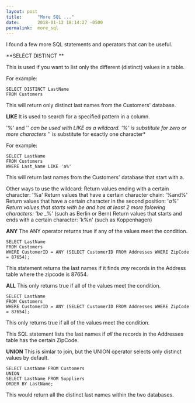```yaml
---
layout: post
title:      "More SQL ..."
date:       2018-01-12 18:14:27 -0500
permalink:  more_sql
---
```


I found a few more SQL statements and operators that can be useful.


**SELECT	DISTINCT **
 
This is used if you	want	to	list	only	the	different	(distinct)	values	in	a	table. 

For example: 
```
SELECT DISTINCT LastName 
FROM Customers
```

This will	return	only	distinct	last names from the Customers' database.


**LIKE**
It is	used	to	search	for	a	specified	pattern	in	a	column. 

'%' and '_' can be used with LIKE as a wildcard. 
'%' is	substitute	for	zero	or	more	characters
'_' is substitute	for	exactly	one	character*

For example:
```
SELECT LastName
FROM Customers
WHERE Last_Name LIKE 'a%'
```

This will	return	last names from the Customers' database that start with a.

Other ways to use the wildcard:
Return values ending with a certain character: '%a'
Return values that have a certain character chain: '%and%'
Return values that have a certain character in the second position:  '_a%'
Return values that starts with be and has at least 2 more folowing characters: 'be_ _%' (such as Berlin or Bern)
Return values that starts and ends with a certain character:  'k%n' (such as Koppenhagen)

**ANY**
The ANY operator returns true if any of the values meet the condition.

```
SELECT LastName 
FROM Customers
WHERE CustomerID = ANY (SELECT CustomerID FROM Addresses WHERE ZipCode = 87654);
```

This statement returns the last names if it finds *any* records in the Address  table where  the zipcode is 87654.

**ALL**
This only returns true if all of the values meet the condition.

```
SELECT LastName 
FROM Customers
WHERE CustomerID = ANY (SELECT CustomerID FROM Addresses WHERE ZipCode = 87654);
```

This only returns true if all of the values meet the condition.

This SQL statement  lists the last names if *all* the records in the Addresses table has the  certain ZipCode.

**UNION**
This is simlar to join, but the UNION operator selects only distinct values by default. 

```
SELECT LastName FROM Customers
UNION
SELECT LastName FROM Suppliers
ORDER BY LastName;
```

This would return all the distinct last names within the two databases. 













